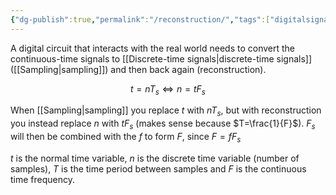 ```yaml
---
{"dg-publish":true,"permalink":"/reconstruction/","tags":["digitalsignalbehandling"]}
---
```


A digital circuit that interacts with the real world needs to convert the continuous-time signals to [[Discrete-time signals\|discrete-time signals]] ([[Sampling\|sampling]]) and then back again (reconstruction). 

$$t=nT_{s} \Leftrightarrow n=tF_{s}$$

When [[Sampling\|sampling]] you replace $t$ with $nT_{s}$, but with reconstruction you instead replace $n$ with $tF_{s}$ (makes sense because $T=\frac{1}{F}$). $F_{s}$ will then be combined with the $f$ to form $F$, since $F=fF_{s}$

$t$ is the normal time variable, $n$ is the discrete time variable (number of samples), $T$ is the time period between samples and $F$ is the continuous time frequency.